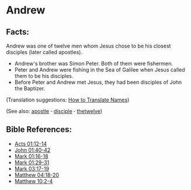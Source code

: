 # Andrew #

## Facts: ##

Andrew was one of twelve men whom Jesus chose to be his closest disciples (later called apostles).

* Andrew's brother was Simon Peter. Both of them were fishermen.
* Peter and Andrew were fishing in the Sea of Galilee when Jesus called them to be his disciples.
* Before Peter and Andrew met Jesus, they had been disciples of John the Baptizer.

(Translation suggestions: [How to Translate Names](https://git.door43.org/Door43/en-ta-translate-vol1/src/master/content/translate_names.md))

(See also: [apostle](../kt/apostle.md) **·** [disciple](../kt/disciple.md) **·** [thetwelve](../kt/thetwelve.md))

## Bible References: ##

* [Acts 01:12-14](https://door43.org/en/bible/notes/act/01/12)
* [John 01:40-42](https://door43.org/en/bible/notes/jhn/01/40)
* [Mark 01:16-18](https://door43.org/en/bible/notes/mrk/01/16)
* [Mark 01:29-31](https://door43.org/en/bible/notes/mrk/01/29)
* [Mark 03:17-19](https://door43.org/en/bible/notes/mrk/03/17)
* [Matthew 04:18-20](https://door43.org/en/bible/notes/mat/04/18)
* [Matthew 10:2-4](https://door43.org/en/bible/notes/mat/10/02)

